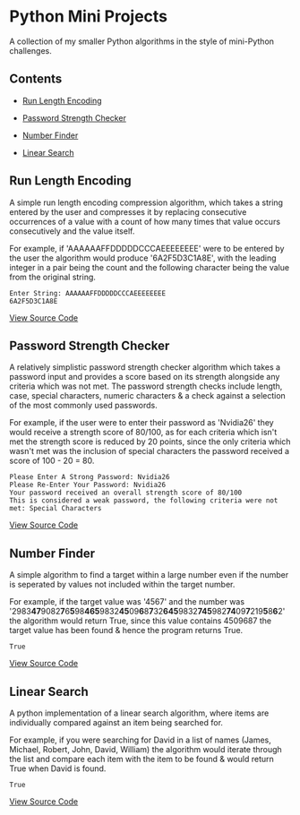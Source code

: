 # Python Mini Projects
A collection of my smaller Python algorithms in the style of mini-Python challenges.

## Contents
- <a href="#run-length-encoding">Run Length Encoding</a>

- <a href="#password-strength-checker">Password Strength Checker</a>

- <a href="#number-finder">Number Finder</a>

- <a href="#linear-search">Linear Search</a>

## Run Length Encoding
A simple run length encoding compression algorithm, which takes a string entered by the user and compresses it by replacing consecutive occurrences of a value with a count of how many times that value occurs consecutively and the value itself.

For example, if 'AAAAAAFFDDDDDCCCAEEEEEEEE' were to be entered by the user the algorithm would produce '6A2F5D3C1A8E', with the leading integer in a pair being the count and the following character being the value from the original string. 
```
Enter String: AAAAAAFFDDDDDCCCAEEEEEEEE
6A2F5D3C1A8E
```
<a href="Programs/Run-Length-Encoding.py">View Source Code</a>

## Password Strength Checker
A relatively simplistic password strength checker algorithm which takes a password input and provides a score based on its strength alongside any criteria which was not met. The password strength checks include length, case, special characters, numeric characters & a check against a selection of the most commonly used passwords.

For example, if the user were to enter their password as 'Nvidia26' they would receive a strength score of 80/100, as for each criteria which isn't met the strength score is reduced by 20 points, since the only criteria which wasn't met was the inclusion of special characters the password received a score of 100 - 20 = 80.
```
Please Enter A Strong Password: Nvidia26
Please Re-Enter Your Password: Nvidia26
Your password received an overall strength score of 80/100
This is considered a weak password, the following criteria were not met: Special Characters
```
<a href="Programs/Password-Strength-Checker.py">View Source Code</a>

## Number Finder
A simple algorithm to find a target within a large number even if the number is seperated by values not included within the target number.

For example, if the target value was '4567' and the number was '2983**47**9082**7**6**5**98**465**9832**45**09**6**8**7**32**645**9832**745**982**74**09**7**219**5**8**6**2' the algorithm would return True, since this value contains 4509687 the target value has been found & hence the program returns True.
```
True
```
<a href="Programs/Number-Finder.py">View Source Code</a>

## Linear Search
A python implementation of a linear search algorithm, where items are individually compared against an item being searched for.

For example, if you were searching for David in a list of names (James, Michael, Robert, John, David, William) the algorithm would iterate through the list and compare each item with the item to be found & would return True when David is found.
```
True
```
<a href="Programs/Linear-Search.py">View Source Code</a>